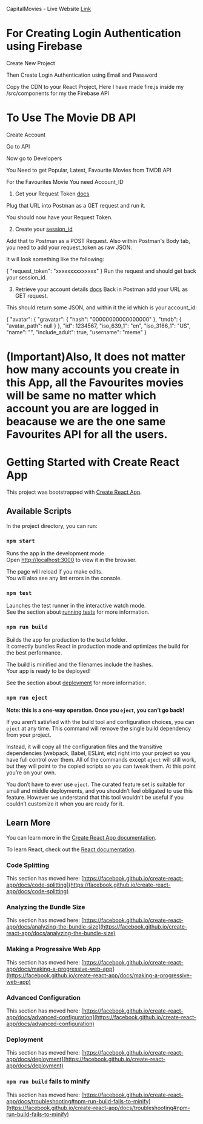 CapitalMovies - Live Website [Link](https://capital-movies.netlify.app/)

# For Creating Login Authentication using Firebase

Create New Project

Then Create Login Authentication using Email and Password

Copy the CDN to your React Project, Here I have made fire.js inside my /src/components for my the Firebase API

# To Use The Movie DB API

Create Account

Go to API

Now go to Developers

You Need to get Popular, Latest, Favourite Movies from TMDB API

For the Favourites Movie You need Account_ID

1. Get your Request Token [docs](https://api.themoviedb.org/3/authentication/token/new?api_key=blahblahblah)

Plug that URL into Postman as a GET request and run it.

You should now have your Request Token.

2. Create your [session_id](https://api.themoviedb.org/3/authentication/session/new?api_key=blahblahblah)

Add that to Postman as a POST Request. Also within Postman's Body tab, you need to add your request_token as raw JSON.

It will look something like the following:

{
  "request_token": "xxxxxxxxxxxxxx"
}
Run the request and should get back your session_id.

3. Retrieve your account details [docs](https://api.themoviedb.org/3/account?api_key=blahblahblah&session_id=xxxxxxxxxxx)
Back in Postman add your URL as GET request.


This should return some JSON, and within it the id which is your account_id:

{
    "avatar": {
        "gravatar": {
            "hash": "00000000000000000"
        },
        "tmdb": {
            "avatar_path": null
        }
    },
    "id": 1234567,
    "iso_639_1": "en",
    "iso_3166_1": "US",
    "name": "",
    "include_adult": true,
    "username": "meme"
}

# (Important)Also, It does not matter how many accounts you create in this App, all the Favourites movies will be same no matter which account you are are logged in beacause we are the one same Favourites API for all the users.


# Getting Started with Create React App

This project was bootstrapped with [Create React App](https://github.com/facebook/create-react-app).

## Available Scripts

In the project directory, you can run:

### `npm start`

Runs the app in the development mode.\
Open [http://localhost:3000](http://localhost:3000) to view it in the browser.

The page will reload if you make edits.\
You will also see any lint errors in the console.

### `npm test`

Launches the test runner in the interactive watch mode.\
See the section about [running tests](https://facebook.github.io/create-react-app/docs/running-tests) for more information.

### `npm run build`

Builds the app for production to the `build` folder.\
It correctly bundles React in production mode and optimizes the build for the best performance.

The build is minified and the filenames include the hashes.\
Your app is ready to be deployed!

See the section about [deployment](https://facebook.github.io/create-react-app/docs/deployment) for more information.

### `npm run eject`

**Note: this is a one-way operation. Once you `eject`, you can’t go back!**

If you aren’t satisfied with the build tool and configuration choices, you can `eject` at any time. This command will remove the single build dependency from your project.

Instead, it will copy all the configuration files and the transitive dependencies (webpack, Babel, ESLint, etc) right into your project so you have full control over them. All of the commands except `eject` will still work, but they will point to the copied scripts so you can tweak them. At this point you’re on your own.

You don’t have to ever use `eject`. The curated feature set is suitable for small and middle deployments, and you shouldn’t feel obligated to use this feature. However we understand that this tool wouldn’t be useful if you couldn’t customize it when you are ready for it.

## Learn More

You can learn more in the [Create React App documentation](https://facebook.github.io/create-react-app/docs/getting-started).

To learn React, check out the [React documentation](https://reactjs.org/).

### Code Splitting

This section has moved here: [https://facebook.github.io/create-react-app/docs/code-splitting](https://facebook.github.io/create-react-app/docs/code-splitting)

### Analyzing the Bundle Size

This section has moved here: [https://facebook.github.io/create-react-app/docs/analyzing-the-bundle-size](https://facebook.github.io/create-react-app/docs/analyzing-the-bundle-size)

### Making a Progressive Web App

This section has moved here: [https://facebook.github.io/create-react-app/docs/making-a-progressive-web-app](https://facebook.github.io/create-react-app/docs/making-a-progressive-web-app)

### Advanced Configuration

This section has moved here: [https://facebook.github.io/create-react-app/docs/advanced-configuration](https://facebook.github.io/create-react-app/docs/advanced-configuration)

### Deployment

This section has moved here: [https://facebook.github.io/create-react-app/docs/deployment](https://facebook.github.io/create-react-app/docs/deployment)

### `npm run build` fails to minify

This section has moved here: [https://facebook.github.io/create-react-app/docs/troubleshooting#npm-run-build-fails-to-minify](https://facebook.github.io/create-react-app/docs/troubleshooting#npm-run-build-fails-to-minify)


